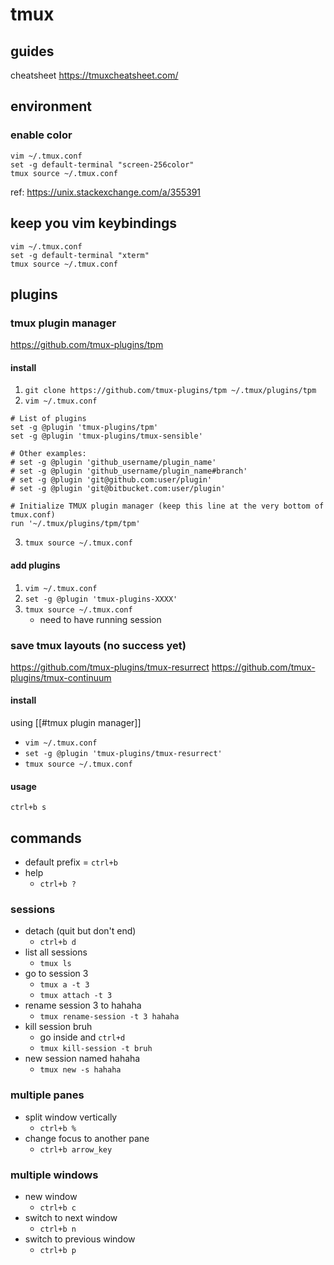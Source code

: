 # tmux
## guides
cheatsheet
https://tmuxcheatsheet.com/
## environment
### enable color
```
vim ~/.tmux.conf
set -g default-terminal "screen-256color"
tmux source ~/.tmux.conf
```

ref: https://unix.stackexchange.com/a/355391

## keep you vim keybindings
```
vim ~/.tmux.conf
set -g default-terminal "xterm"
tmux source ~/.tmux.conf
```

## plugins
### tmux plugin manager
https://github.com/tmux-plugins/tpm
#### install
1. `git clone https://github.com/tmux-plugins/tpm ~/.tmux/plugins/tpm`
2. `vim ~/.tmux.conf`
```
# List of plugins
set -g @plugin 'tmux-plugins/tpm'
set -g @plugin 'tmux-plugins/tmux-sensible'

# Other examples:
# set -g @plugin 'github_username/plugin_name'
# set -g @plugin 'github_username/plugin_name#branch'
# set -g @plugin 'git@github.com:user/plugin'
# set -g @plugin 'git@bitbucket.com:user/plugin'

# Initialize TMUX plugin manager (keep this line at the very bottom of tmux.conf)
run '~/.tmux/plugins/tpm/tpm'
```

3. `tmux source ~/.tmux.conf`

#### add plugins
1. `vim ~/.tmux.conf`
2. `set -g @plugin 'tmux-plugins-XXXX'`
3. `tmux source ~/.tmux.conf`
	- need to have running session

### save tmux layouts (no success yet)
https://github.com/tmux-plugins/tmux-resurrect
https://github.com/tmux-plugins/tmux-continuum


#### install  
using [[#tmux plugin manager]]
- `vim ~/.tmux.conf` 
- `set -g @plugin 'tmux-plugins/tmux-resurrect'`
- `tmux source ~/.tmux.conf`

#### usage
`ctrl+b s`

## commands
- default prefix = `ctrl+b`
- help
	- `ctrl+b ?`

### sessions
- detach (quit but don't end)
	- `ctrl+b d`
- list all sessions
	- `tmux ls`
- go to session 3
	- `tmux a -t 3`
	- `tmux attach -t 3`
- rename session 3 to hahaha
	- `tmux rename-session -t 3 hahaha`
- kill session bruh
	- go inside and `ctrl+d`
	- `tmux kill-session -t bruh`
- new session named hahaha
	- `tmux new -s hahaha`

### multiple panes
- split window vertically
	- `ctrl+b %`
- change focus to another pane
	- `ctrl+b arrow_key`


### multiple windows
- new window
	- `ctrl+b c`
- switch to next window
	- `ctrl+b n`
- switch to previous window
	- `ctrl+b p`
